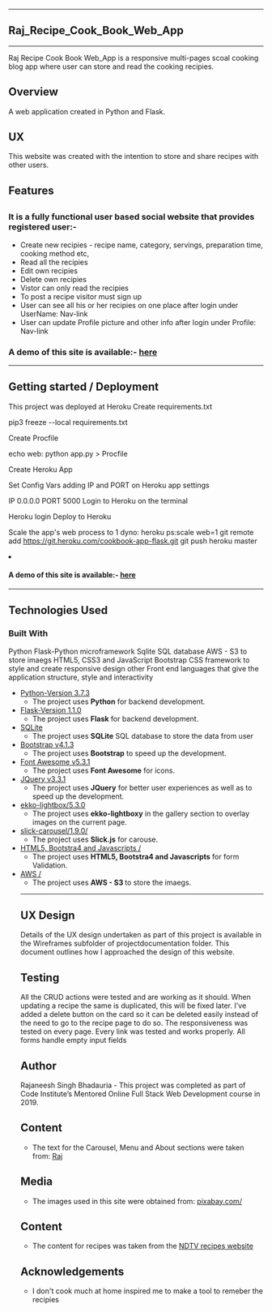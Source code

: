 <hr>
<h2> Raj_Recipe_Cook_Book_Web_App </h2>
<hr>
Raj Recipe Cook Book Web_App is a responsive multi-pages scoal cooking blog app where user can store and read the cooking recipies.

<h2> Overview </h2>

A web application created in Python and Flask.

<h2> UX </h2>

This website was created with the intention to store and share recipes with other users. 

<h2> Features <h2> 
<p>
 
<h3> It is a fully functional user based social website that provides registered user:-  </h3>

<ul>

<li> Create new recipies - recipe name, category, servings, preparation time, cooking method etc, </li>
<li> Read all the recipies </li>
<li> Edit own recipies </li>
<li> Delete own recipies </li>
<li> Vistor can only read the recipies </li>
<li> To post a recipe visitor must sign up </li>
<li> User can see all his or her recipies on one place after login under UserName: Nav-link </li>
<li> User can update Profile picture and other info after login under Profile: Nav-link </li>

</ul>

</p>

<h3> A demo of this site is available:- <a href="https://raj-recipe-world.herokuapp.com/" rel="nofollow">here</a> </h3> 

<hr>

<div>
<h2> Getting started / Deployment </h2>

<p>

This project was deployed at Heroku
Create requirements.txt

pip3 freeze --local requirements.txt

Create Procfile

echo web: python app.py > Procfile

Create Heroku App

Set Config Vars adding IP and PORT on Heroku app settings

IP 0.0.0.0
PORT 5000
Login to Heroku on the terminal

Heroku login
Deploy to Heroku

Scale the app's web process to 1 dyno: heroku ps:scale web=1
git remote add https://git.heroku.com/cookbook-app-flask.git
git push heroku master

<li> <h4> A demo of this site is available:- <a href="https://raj-recipe-world.herokuapp.com/" rel="nofollow">here</a> </h4> </li>

</ul>
</p>
</div>

<hr>
<h2>Technologies Used </h2>

<h3> Built With </h3>

Python Flask-Python microframework Sqlite SQL database
AWS - S3 to store imaegs
HTML5, CSS3 and JavaScript
Bootstrap CSS framework to style and create responsive design
other Front end languages that give the application structure, style and interactivity


<ul>
<li><a href="https://www.python.org/" rel="nofollow">Python-Version 3.7.3</a>
<ul>
<li>The project uses <strong>Python</strong> for backend development.</li>
</ul>
</li>

<li><a href="https://pypi.org/project/Flask/" rel="nofollow">Flask-Version 1.1.0</a>
<ul>
<li>The project uses <strong>Flask</strong> for backend development.</li>
</ul>
</li>


<li><a href="https://www.sqlite.org/download.html" rel="nofollow">SQLite</a>
<ul>
<li>The project uses <strong>SQLite</strong> SQL database to store the data from user</li>
</ul>
</li>


<li><a href="https://getbootstrap.com/docs/4.3/getting-started/introduction/" rel="nofollow">Bootstrap v4.1.3</a>
<ul>
<li>The project uses <strong>Bootstrap</strong> to speed up the development.</li>
</ul>
</li>

<li><a href="https://fontawesome.com/" rel="nofollow">Font Awesome v5.3.1</a>
<ul>
<li>The project uses <strong>Font Awesome</strong> for icons.</li>
</ul>
</li>
 
<li><a href="https://code.jquery.com/jquery-3.3.1.min.js" rel="nofollow">JQuery v3.3.1</a>
 
 <ul>
<li>The project uses <strong>JQuery</strong> for better user experiences as well as to speed up the development.</li>
</ul>
</li>

<li><a href="https://cdnjs.cloudflare.com/ajax/libs/ekko-lightbox/5.3.0/ekko-lightbox.min.js" rel="nofollow">ekko-lightbox/5.3.0</a>
 
<ul>
<li>The project uses <strong>ekko-lightboxy</strong> in the gallery section to overlay images on the current page.</li>
</ul>

</li>

<li><a href="https://cdnjs.cloudflare.com/ajax/libs/slick-carousel/1.9.0/slick.js" rel="nofollow">slick-carousel/1.9.0/</a>
 
<ul>
<li>The project uses <strong>Slick.js</strong> for carouse.</li>
</ul>

</li>

<li><a href="https://getbootstrap.com/docs/4.3/components/forms/#validation" rel="nofollow"> HTML5, Bootstra4 and Javascripts /</a>
 
<ul>
<li>The project uses <strong> HTML5, Bootstra4 and Javascripts</strong> for form Validation.</li>
</ul>

</li>

<li> <a href="https://signin.aws.amazon.com/signin" rel="nofollow"> AWS /</a>

<ul>
<li>The project uses <strong> AWS - S3 </strong> to store the imaegs.</li>
</ul>



<hr>




<h2> UX Design </h2>
Details of the UX design undertaken as part of this project is available in the Wireframes subfolder of projectdocumentation folder. 
This document outlines how I approached the design of this website.

<h2> Testing </h2>

All the CRUD actions were tested and are working as it should. When updating a recipe the same is duplicated, this will be fixed later. I've added a delete button on the card so it can be deleted easily instead of the need to go to the recipe page to do so. The responsiveness was tested on every page. Every link was tested and works properly. All forms handle empty input fields


<h2> Author </h2>
<p>
Rajaneesh Singh Bhadauria - This project was completed as part of Code Institute’s Mentored Online Full Stack Web Development course in 2019.
</p>

<h2> Content </h2> 

<ul>

<li> The text for the Carousel, Menu and About sections were taken from: <a href="" rel="nofollow"> Raj </a> </li>

</ul>

<h2> Media </h2> 

<ul>

<li> The images used in this site were obtained from: <a href="https://pixabay.com/" rel="nofollow"> pixabay.com/ </a> </li>

</ul>

<h2> Content </h2> 

<ul>

<li>
	
The content for recipes was taken from the <a href="https://food.ndtv.com" rel="nofollow"> NDTV recipes website</a>

</li>

</ul>

<h2> Acknowledgements </h2> 

<ul>

<li> I don't cook much at home inspired me to make a tool to remeber the recipies </li>

</ul>









